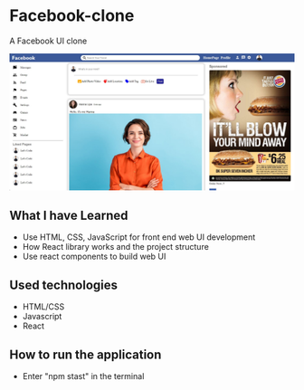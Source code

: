 # Facebook-clone
A Facebook UI clone

![alt text](https://github.com/ImIshanTharaka/facebook-clone/blob/main/facebook%20clone.jpg)

## What I have Learned 
* Use HTML, CSS, JavaScript for front end web UI development
* How React library works and the project structure
* Use react components to build web UI

## Used technologies
* HTML/CSS
* Javascript
* React

## How to run the application
* Enter "npm stast" in the terminal





